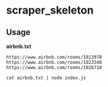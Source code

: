 # scraper_skeleton

## Usage

**airbnb.txt**
```
https://www.airbnb.com/rooms/1013978
https://www.airbnb.com/rooms/1023348
https://www.airbnb.com/rooms/1026718
```

```cat airbnb.txt | node index.js```
